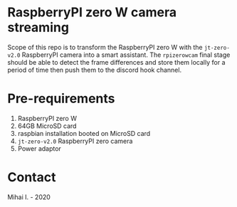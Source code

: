 # RaspberryPI zero W camera streaming

Scope of this repo is to transform the RaspberryPI zero W with the ```jt-zero-v2.0``` RaspberryPI camera into a smart assistant. The ```rpizerowcam``` final stage should be able to detect the frame differences and store them locally for a period of time then push them to the discord hook channel.


# Pre-requirements

1. RaspberryPI zero W
2. 64GB MicroSD card
3. raspbian installation booted on MicroSD card
4. ```jt-zero-v2.0``` RaspberryPI zero camera
5. Power adaptor


# Contact
Mihai I. - 2020
